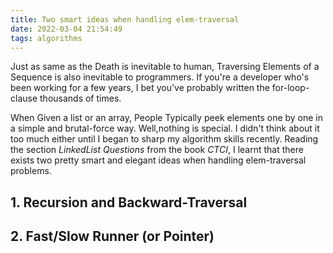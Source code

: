```yaml
---
title: Two smart ideas when handling elem-traversal
date: 2022-03-04 21:54:49
tags: algorithms
---
```


Just as same as the Death is inevitable to human, Traversing Elements of a Sequence is also inevitable to programmers. If you're a developer who's been working for a few years, I bet you've probably written the for-loop-clause thousands of times.

When Given a list or an array, People Typically peek elements one by one in a simple and brutal-force way. Well,nothing is special. I didn't think about it too much either until I began to sharp my algorithm skills recently. Reading the section *LinkedList Questions* from the book *CTCI*, I learnt that there exists two pretty smart and elegant ideas when handling elem-traversal problems.


## 1. Recursion and Backward-Traversal


## 2. Fast/Slow Runner (or Pointer)